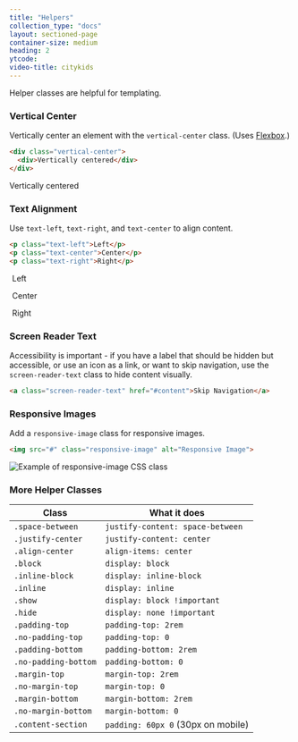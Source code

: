 ```yaml
---
title: "Helpers"
collection_type: "docs"
layout: sectioned-page
container-size: medium
heading: 2
ytcode:
video-title: citykids
---
```


Helper classes are helpful for templating.

### Vertical Center
Vertically center an element with the <code>vertical-center</code> class. (Uses <a href="http://caniuse.com/#search=flexbox" target="_blank">Flexbox</a>.)

~~~ html
<div class="vertical-center">
  <div>Vertically centered</div>
</div>
~~~

<div class="vertical-center">
  <div>Vertically centered</div>
</div>

### Text Alignment
Use <code>text-left</code>, <code>text-right</code>, and <code>text-center</code> to align content.

~~~ html
<p class="text-left">Left</p>
<p class="text-center">Center</p>
<p class="text-right">Right</p>
~~~

<p class="text-left">
  <span class="example" style="padding: 5px;">Left</span>
</p>
<p class="text-center">
  <span class="example" style="padding: 5px;">Center</span>
</p>
<p class="text-right">
  <span class="example" style="padding: 5px;">Right</span>
</p>

### Screen Reader Text
Accessibility is important - if you have a label that should be hidden but accessible, or use an icon as a link, or want to skip navigation, use the <code>screen-reader-text</code> class to hide content visually.

~~~ html
<a class="screen-reader-text" href="#content">Skip Navigation</a>
~~~

### Responsive Images
Add a <code>responsive-image</code> class for responsive images.

~~~ html
<img src="#" class="responsive-image" alt="Responsive Image">
~~~

<img src="https://placehold.it/1000x100" class="responsive-image" alt="Example of responsive-image CSS class"/>

### More Helper Classes
<table>
  <thead>
    <tr>
      <th>Class</th>
      <th>What it does</th>
    </tr>
  </thead>
    <tr>
      <td>
        <code>.space-between</code>
      </td>
      <td>
        <code>justify-content: space-between</code>
      </td>
    </tr>
    <tr>
      <td>
        <code>.justify-center</code>
      </td>
      <td>
        <code>justify-content: center</code>
      </td>
    </tr>
    <tr>
      <td>
        <code>.align-center</code>
      </td>
      <td>
        <code>align-items: center</code>
      </td>
    </tr>
    <tr>
      <td>
        <code>.block</code>
      </td>
      <td>
        <code>display: block</code>
      </td>
    </tr>
    <tr>
      <td>
        <code>.inline-block</code>
      </td>
      <td>
        <code>display: inline-block</code>
      </td>
    </tr>
    <tr>
      <td>
        <code>.inline</code>
      </td>
      <td>
        <code>display: inline</code>
      </td>
    </tr>
    <tr>
      <td>
        <code>.show</code>
      </td>
      <td>
        <code>display: block !important</code>
      </td>
    </tr>
    <tr>
      <td>
        <code>.hide</code>
      </td>
      <td>
        <code>display: none !important</code>
      </td>
    </tr>
    <tr>
      <td>
        <code>.padding-top</code>
      </td>
      <td>
        <code>padding-top: 2rem</code>
      </td>
    </tr>
    <tr>
      <td>
        <code>.no-padding-top</code>
      </td>
      <td>
        <code>padding-top: 0</code>
      </td>
    </tr>
    <tr>
      <td>
        <code>.padding-bottom</code>
      </td>
      <td>
        <code>padding-bottom: 2rem</code>
      </td>
    </tr>
    <tr>
      <td>
        <code>.no-padding-bottom</code>
      </td>
      <td>
        <code>padding-bottom: 0</code>
      </td>
    </tr>
    <tr>
      <td>
        <code>.margin-top</code>
      </td>
      <td>
        <code>margin-top: 2rem</code>
      </td>
    </tr>
    <tr>
      <td>
        <code>.no-margin-top</code>
      </td>
      <td>
        <code>margin-top: 0</code>
      </td>
    </tr>
    <tr>
      <td>
        <code>.margin-bottom</code>
      </td>
      <td>
        <code>margin-bottom: 2rem</code>
      </td>
    </tr>
    <tr>
      <td>
        <code>.no-margin-bottom</code>
      </td>
      <td>
        <code>margin-bottom: 0</code>
      </td>
    </tr>
    <tr>
      <td>
        <code>.content-section</code>
      </td>
      <td><code>padding: 60px 0</code> (30px on mobile)</td>
    </tr>
  </table> 
